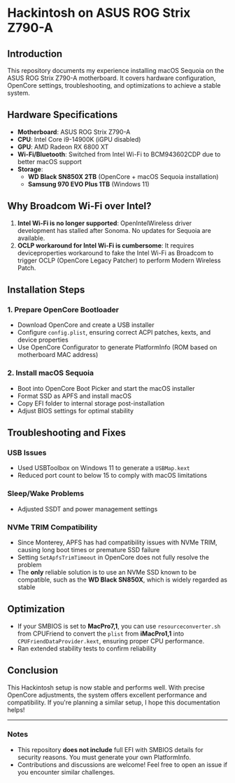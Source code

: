 # Hackintosh on ASUS ROG Strix Z790-A

## Introduction
This repository documents my experience installing macOS Sequoia on the ASUS ROG Strix Z790-A motherboard. It covers hardware configuration, OpenCore settings, troubleshooting, and optimizations to achieve a stable system.

## Hardware Specifications

- **Motherboard**: ASUS ROG Strix Z790-A
- **CPU**: Intel Core i9-14900K (iGPU disabled)
- **GPU**: AMD Radeon RX 6800 XT
- **Wi-Fi/Bluetooth**: Switched from Intel Wi-Fi to BCM943602CDP due to better macOS support
- **Storage**:
  - **WD Black SN850X 2TB** (OpenCore + macOS Sequoia installation)
  - **Samsung 970 EVO Plus 1TB** (Windows 11)

## Why Broadcom Wi-Fi over Intel?

1. **Intel Wi-Fi is no longer supported**: OpenIntelWireless driver development has stalled after Sonoma. No updates for Sequoia are available.
2. **OCLP workaround for Intel Wi-Fi is cumbersome**: It requires deviceproperties workaround to fake the Intel Wi-Fi as Broadcom to trigger OCLP (OpenCore Legacy Patcher) to perform Modern Wireless Patch. 

## Installation Steps

### 1. Prepare OpenCore Bootloader
- Download OpenCore and create a USB installer
- Configure `config.plist`, ensuring correct ACPI patches, kexts, and device properties
- Use OpenCore Configurator to generate PlatformInfo (ROM based on motherboard MAC address)

### 2. Install macOS Sequoia
- Boot into OpenCore Boot Picker and start the macOS installer
- Format SSD as APFS and install macOS
- Copy EFI folder to internal storage post-installation
- Adjust BIOS settings for optimal stability

## Troubleshooting and Fixes

### USB Issues
- Used USBToolbox on Windows 11 to generate a `USBMap.kext`
- Reduced port count to below 15 to comply with macOS limitations

### Sleep/Wake Problems
- Adjusted SSDT and power management settings

### NVMe TRIM Compatibility
- Since Monterey, APFS has had compatibility issues with NVMe TRIM, causing long boot times or premature SSD failure
- Setting `SetApfsTrimTimeout` in OpenCore does not fully resolve the problem
- The **only** reliable solution is to use an NVMe SSD known to be compatible, such as the **WD Black SN850X**, which is widely regarded as stable

## Optimization

- If your SMBIOS is set to **MacPro7,1**, you can use `resourceconverter.sh` from CPUFriend to convert the `plist` from **iMacPro1,1** into `CPUFriendDataProvider.kext`, ensuring proper CPU performance.
- Ran extended stability tests to confirm reliability

## Conclusion
This Hackintosh setup is now stable and performs well. With precise OpenCore adjustments, the system offers excellent performance and compatibility. If you're planning a similar setup, I hope this documentation helps!

---

### Notes
- This repository **does not include** full EFI with SMBIOS details for security reasons. You must generate your own PlatformInfo.
- Contributions and discussions are welcome! Feel free to open an issue if you encounter similar challenges.
